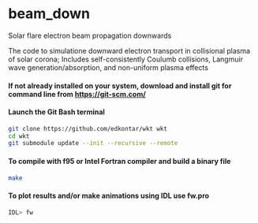 # beam_down
Solar flare electron beam propagation downwards

The code to simulatione downward electron transport in collisional plasma of solar corona;
Includes self-consistently Coulumb collisions, Langmuir wave generation/absorption, and non-uniform plasma effects

#### If not already installed on your system, download and install git for command line from https://git-scm.com/
#### Launch the Git Bash terminal
```bash
git clone https://github.com/edkontar/wkt wkt
cd wkt
git submodule update --init --recursive --remote
```
#### To compile with f95 or Intel Fortran compiler and build a binary file 
```bash
make
```
#### To plot results and/or make animations using IDL use fw.pro 
```bash
IDL> fw
```
